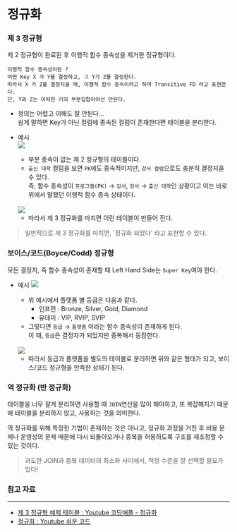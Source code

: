 # 정규화

### 제 3 정규형   
제 2 정규형이 완료된 후 이행적 함수 종속성을 제거한 정규형이다.
    
    이행적 함수 종속성이란 ?
    어떤 Key X 가 Y를 결정하고, 그 Y가 Z를 결정한다.  
    따라서 X 가 Z를 결정지을 때, 이행적 함수 종속이라고 하며 Transitive FD 라고 표현한다.   
    단, Y와 Z는 어떠한 키의 부분집합이어선 안된다.

- 정의는 어렵고 이해도 잘 안된다...    
쉽게 말하면 Key가 아닌 컬럼에 종속된 컬럼이 존재한다면 테이블을 분리한다.
- 예시  
    <img src="https://user-images.githubusercontent.com/70866410/231767965-2c68dcfb-92b9-4ea1-9ae3-894f1c4f1dc4.png">   
    - 부분 종속이 없는 제 2 정규형의 테이블이다.
    - `출신 대학` 컬럼을 보면 `PK`에도 종속적이지만, `강사 컬럼`으로도 충분히 결정지을 수 있다.   
    즉, 함수 종속성이 `프로그램(PK)` → `강사`, `강사` → `출신 대학`인 상황이고 이는 바로 위에서 말했던 이행적 함수 종속 상태이다.   
    <br>   


    <img src="https://user-images.githubusercontent.com/70866410/231769178-413fe636-fe76-4414-992b-774ac1abd06e.png">  
    
    - 따라서 제 3 정규화를 마치면 이런 테이블이 만들어 진다.

> 일반적으로 제 3 정규화를 마치면, '정규화 되었다' 라고 표현할 수 있다.

### 보이스/코드(Boyce/Codd) 정규형 
모든 결정자, 즉 함수 종속성이 존재할 때 Left Hand Side는 `Super Key`여야 한다.
- 예시
    <img src="https://user-images.githubusercontent.com/70866410/231774815-57f9dbca-79d7-4b46-a9e8-5b3cf667f330.png">    
    - 위 예시에서 플랫폼 별 등급은 다음과 같다.
        - 인프런 : Bronze, Silver, Gold, Diamond
        - 유데미 : VIP, RVIP, SVIP
    - 그렇다면 `등급` → `플랫폼` 이라는 함수 종속성이 존재하게 된다.    
    이 때, `등급`은 결정자가 되었지만 중복해서 등장한다.   
    <br>
  
    <img src="https://user-images.githubusercontent.com/70866410/231776438-5ab6ac04-306c-4b14-9731-f01cf7d83d81.png">    
    
    - 따라서 등급과 플랫폼을 별도의 테이블로 분리하면 위와 같은 형태가 되고, 보이스/코드 정규형을 만족한 상태가 된다.


### 역 정규화 (반 정규화)

테이블을 너무 잘게 분리하면 사용할 때 `JOIN`연산을 많이 해야하고, 또 복잡해지기 때문에 테이블을 분리하지 않고, 사용하는 것을 의미한다.

역 정규화를 위해 특정한 기법이 존재하는 것은 아니고, 정규화 과정을 거친 후 비용 문제나 운영상의 문제 때문에 다시 되돌아오거나 중복을 허용하도록 구조를 재조정할 수 있는 것이다.

> 과도한 JOIN과 중복 데이터의 최소화 사이에서, 적정 수준을 잘 선택할 필요가 있다!




### 참고 자료
---
- [제 3 정규형 예제 테이블 : Youtube 코딩애플 - 정규화](https://youtu.be/Y1FbowQRcmI)   
- [정규화 : Youtube 쉬운 코드](https://youtu.be/5QhkZkrqFL4?list=TLPQMTMwNDIwMjMHqJlTHVNO8g)
